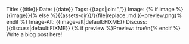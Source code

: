 Title: {{title}}
Date: {{date}}
Tags: {{tags|join:\",\"}}
Image: {% if image %}{{image}}{% else %}{{assets-dir}}/{{file|replace:.md:}}-preview.png{% endif %}
Image-Alt: {{image-alt|default:FIXME}}
Discuss: {{discuss|default:FIXME}}
{% if preview %}Preview: true\n{% endif %}
Write a blog post here!
